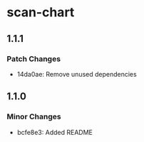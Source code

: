 # scan-chart

## 1.1.1

### Patch Changes

- 14da0ae: Remove unused dependencies

## 1.1.0

### Minor Changes

- bcfe8e3: Added README
